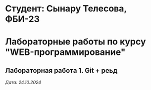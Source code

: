 # Студент: Сынару Телесова, ФБИ-23

# Лабораторные работы по курсу "WEB-программирование"

## Лабораторная работа 1. Git + реьд

*Дата: 24.10.2024*